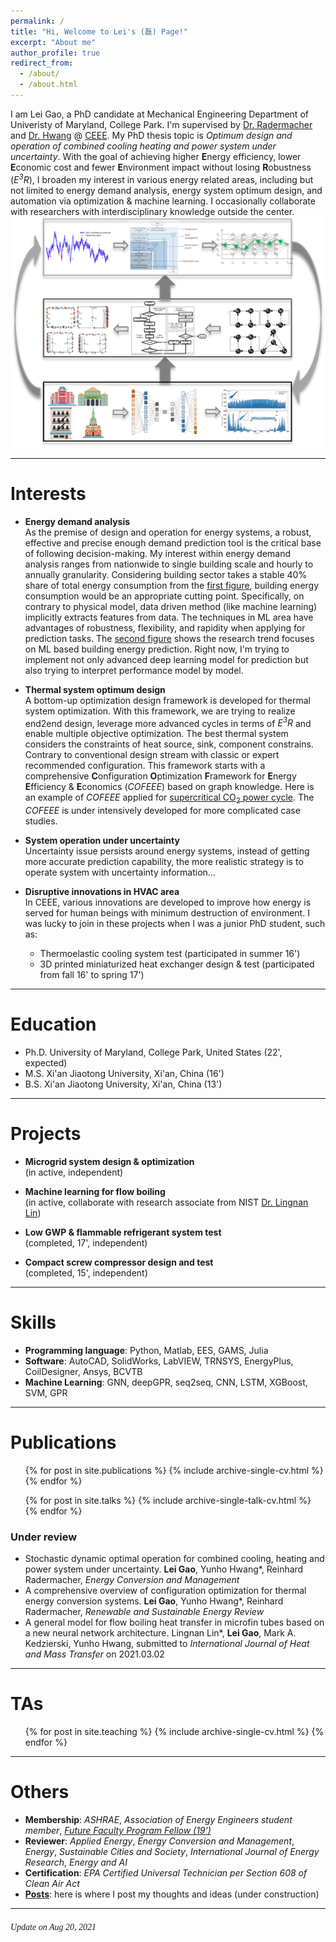 ```yaml
---
permalink: /
title: "Hi, Welcome to Lei's (磊) Page!"
excerpt: "About me"
author_profile: true
redirect_from: 
  - /about/
  - /about.html
---
```


I am Lei Gao, a PhD candidate at Mechanical Engineering Department of Univeristy of Maryland, College Park. 
I'm supervised by [Dr. Radermacher](https://energy.umd.edu/clark/faculty/577/Reinhard-Radermacher) and 
[Dr. Hwang](https://enme.umd.edu/clark/faculty/549/Yunho-Hwang) @ [CEEE](https://ceee.umd.edu/). My PhD thesis topic is 
*Optimum design and operation of combined cooling heating and power system  under uncertainty*. 
With the goal of achieving higher **E**nergy efficiency, lower **E**conomic cost and fewer **E**nvironment impact without losing 
**R**obustness (*E<sup>3</sup>R*), I broaden my interest in various energy related areas, including but not limited to energy demand 
analysis, energy system optimum design, and automation via optimization & machine learning. I occasionally collaborate with researchers 
with interdisciplinary knowledge outside the center. 
<br/><img src='/images/microgrid.jpg'> <br/>

---

Interests
======
* **Energy demand analysis** <br>
As the premise of design and operation for energy systems, a robust, effective and precise enough demand prediction tool
is the critical base of following decision-making. My interest within energy demand analysis ranges from nationwide
to single building scale and hourly to annually granularity. Considering building sector takes a stable 40% share of total energy consumption from 
the [first figure](https://leigao-ceee.github.io/portfolio/energy_demand_analysis/), building energy consumption would 
be an appropriate cutting point. Specifically, on contrary to physical model, data driven method (like machine learning) 
implicitly extracts features from data. The techniques in ML area have advantages of robustness, flexibility, 
and rapidity when applying for prediction tasks. The [second figure](https://leigao-ceee.github.io/portfolio/energy_demand_analysis/) 
shows the research trend focuses on ML based building energy prediction. Right now, 
I'm trying to implement not only advanced deep learning model for prediction but also trying to interpret performance model by model.


* **Thermal system optimum design** <br>
A bottom-up optimization design framework is developed for thermal system optimization. 
With this framework, we are trying to realize end2end design, leverage more advanced cycles in terms of *E<sup>3</sup>R* 
and enable multiple objective optimization. The best thermal system considers the constraints of heat source, sink, 
component constrains. Contrary to conventional design stream with classic or expert recommended configuration. 
This framework starts with a comprehensive **C**onfiguration **O**ptimization **F**ramework for **E**nergy **E**fficiency & **E**conomics (*COFEEE*) based on graph knowledge. 
Here is an example of *COFEEE* applied for [supercritical CO<sub>2</sub> power cycle](https://leigao-ceee.github.io/portfolio/evolution_SCO2/). 
The *COFEEE* is under intensively developed for more complicated case studies.

* **System operation under uncertainty** <br>
Uncertainty issue persists around energy systems, instead of getting more accurate prediction capability, 
the more realistic strategy is to operate system with uncertainty information...

* **Disruptive innovations in HVAC area** <br>
In CEEE, various innovations are developed to improve how energy is served for human beings with minimum destruction of environment.
I was lucky to join in these projects when I was a junior PhD student, such as:<br> 
    * Thermoelastic cooling system test (participated in summer 16')<br> 
    * 3D printed miniaturized heat exchanger design & test (participated from fall 16' to spring 17')<br>

---

Education
======
- Ph.D. University of Maryland, College Park, United States (22', expected)
- M.S.  Xi'an Jiaotong University, Xi'an, China (16')
- B.S.  Xi'an Jiaotong University, Xi'an, China (13')

---

Projects
======
* **Microgrid system design & optimization** <br>
(in active, independent) <br>

* **Machine learning for flow boiling** <br>
(in active, collaborate with research associate from NIST [Dr. Lingnan Lin](https://scholar.google.com/citations?user=DPrW7bAAAAAJ&hl=en)) <br>

* **Low GWP & flammable refrigerant system test** <br>
(completed, 17', independent) <br>

* **Compact screw compressor design and test** <br>
(completed, 15', independent) <br>

---

Skills
======
* **Programming language**: Python, Matlab, EES, GAMS, Julia
* **Software**: AutoCAD, SolidWorks, LabVIEW, TRNSYS, EnergyPlus, CoilDesigner, Ansys, BCVTB
* **Machine Learning**: GNN, deepGPR, seq2seq, CNN, LSTM, XGBoost, SVM, GPR

---

Publications
======
  <ul>{% for post in site.publications %}
    {% include archive-single-cv.html %}
  {% endfor %}</ul>

  <ul>{% for post in site.talks %}
    {% include archive-single-talk-cv.html %}
  {% endfor %}</ul>

### Under review
- Stochastic dynamic optimal operation for combined cooling, heating and power system under uncertainty. 
  **Lei Gao**, Yunho Hwang\*, Reinhard Radermacher, *Energy Conversion and Management*
- A comprehensive overview of configuration optimization for thermal energy conversion systems. 
  **Lei Gao**, Yunho Hwang\*, Reinhard Radermacher, *Renewable and Sustainable Energy Review*
- A general model for flow boiling heat transfer in microfin tubes based on a new neural network architecture. 
  Lingnan Lin\*, **Lei Gao**, Mark A. Kedzierski, Yunho Hwang, submitted to *International Journal of Heat and Mass Transfer* on 2021.03.02
  
---

TAs
======
  <ul>{% for post in site.teaching %}
    {% include archive-single-cv.html %}
  {% endfor %}</ul>

---

Others
======
- **Membership**: *ASHRAE*, *Association of Energy Engineers student member*, [*Future Faculty Program Fellow (19')*](https://enme.umd.edu/news/story/lei-gao-admitted-into-the-future-faculty-program) <br>
- **Reviewer**: *Applied Energy*, *Energy Conversion and Management*, *Energy*, *Sustainable Cities and Society*, *International Journal of Energy Research*, *Energy and AI*
- **Certification**: *EPA Certified Universal Technician per Section 608 of Clean Air Act*
- [**Posts**](https://leigao-ceee.github.io/year-archive/): here is where I post my thoughts and ideas (under construction)

---
<script type='text/javascript' id='clustrmaps' src='//cdn.clustrmaps.com/map_v2.js?cl=aaaaaa&w=a&t=tt&d=YVPAFaJ8_KACRHTyF3qwFncsB9R59KW72WctZq3KsII&co=ffffff&cmo=3acc3a&cmn=ff5353&ct=808080'></script>
######  <font face='Papyrus'>Update on Aug 20, 2021</font>
